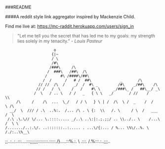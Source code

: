 ###README

####A reddit style link aggregator inspired by Mackenzie Child. 

Find me live at: https://mc-raddit.herokuapp.com/users/sign_in


>"Let me tell you the secret
>that has led me to my goals:
>my strength lies solely
>in my tenacity."
  			*- Louis Pasteur*

	                      o
	                     {|~
	                     / \
	                     /#\
	                    /###\     /\
	                   /  ###\   /##\  /\
	                  /      #\ /####\/##\
	                 /  /      /   # /  ##\             _       /\
	               // //  /\  /    _/  /  #\ _         /#\    _/##\    /\
	              // /   /  \     /   /    #\ \      _/###\_ /   ##\__/ _\
	             /  \   / .. \   / /   _   { \ \   _/       / //    /    \\
	     /\     /    /\  ...  \_/   / / \   } \ | /  /\  \ /  _    /  /    \ /\
	  __/  \  /// / .\  ..%:.  /... /\ . \ {:  \\   /. \     / \  /   ___   /  \
	 /.\ .\.\// \/... \.::::..... _/..\ ..\:|:.;.;;/ .. \\../.. \    /...\ /  \ \
	/......./..:.\/. ..:::::::..:..... . ...\/{:... / %... \%\/..%. \  /./:..\%__\
;;..:..\:..:::....:::;;;;;;::::::::.:::::.\/}.....::%.:. \ .:::. \/.%:::.:..\;;;..

